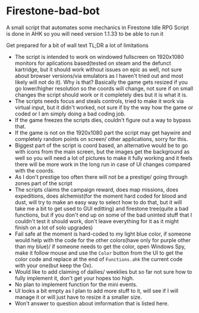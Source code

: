 # Firestone-bad-bot
A small script that automates some mechanics in Firestone Idle RPG
Script is done in AHK so you will need version 1.1.33 to be able to run it

Get prepared for a bit of wall text TL;DR a lot of limitations

* The script is intended to work on windowed fullscreen on 1920x1080 monitors for aplications based(tested on steam and the defunct kartridge, but it should work without issues on epic as well, not sure about browser versions/via emulators as I haven't tried out and most likely will not do it). Why is that? Basically the game gets resized if you go lower/higher resolution so the coords will change, not sure if on small changes the script should work or it completely dies but it is what it is.
* The scripts needs focus and steals controls, tried to make it work via virtual input, but it didn't worked, not sure if by the way how the game or coded or I am simply doing a bad coding job.
* If the game freezes the scripts dies, couldn't figure out a way to bypass that.
* If the game is not on the 1920x1080 part the script may get haywire and completely random points on screen/ other applications, sorry for this.
* Biggest part of the script is coord based, an alternative would be to go with icons from the main screen, but the images get the background as well so you will need a lot of pictures to make it fully working and it feels there will be more work in the long run in case of UI changes compared with the coords.
* As I don't prestige too often there will not be a prestige/ going through zones part of the script
* The scripts claims the campaign reward, does map missions, does expeditions, does alchemist(for the moment hard coded for blood and dust, will try to make an easy way to select how to do that, but it will take me a bit to get used to GUI editting) and firestone tree(quite a bad functions, but if you don't end up on some of the bad uninted stuff that I couldn't test it should work, don't leave everything for it as it might finish on a lot of solo upgrades)
* Fail safe at the moment is hard-coded to my light blue color, if someone would help with the code for the other colors(have only for purple other than my blue)/ if someone needs to get the color, open Windows Spy, make it follow mouse and use the `Color` button from the UI to get the color code and replace at the end of `Functions.ahk` the current code with your one(but keep the Ox).
* Would like to add claiming of dailies/ weeklies but so far not sure how to fully implement it, don't get your hopes too high.
* No plan to implement function for the mini events.
* UI looks a bit empty as I plan to add more stuff to it, will see if I will manage it or will just have to resize it a smaller size.
* Won't answer to question about imformation that is listed here.
